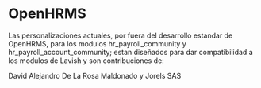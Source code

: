 # OpenHRMS

Las personalizaciones actuales, por fuera del desarrollo estandar de OpenHRMS, para los modulos hr_payroll_community y hr_payroll_account_community; estan diseñados para dar compatibilidad a los modulos de Lavish y son contribuciones de:

David Alejandro De La Rosa Maldonado y Jorels SAS
